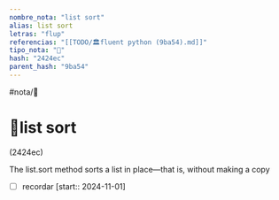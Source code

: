 ```yaml
---
nombre_nota: "list sort"
alias: list sort
letras: "flup"
referencias: "[[TODO/🏛️fluent python (9ba54).md]]"
tipo_nota: "📑"
hash: "2424ec"
parent_hash: "9ba54"
---
```


#nota/📑

# 📑list sort
<div class="hash">(2424ec)</div>


The list.sort method sorts a list in place—that is, without making a copy



- [ ] recordar  [start:: 2024-11-01]
